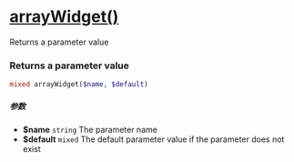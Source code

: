 [arrayWidget()](http://twinh.github.com/widget/api/arrayWidget)
===============================================================

Returns a parameter value

### Returns a parameter value
```php
mixed arrayWidget($name, $default)
```

##### 参数
* **$name** `string` The parameter name
* **$default** `mixed` The default parameter value if the parameter does not exist


